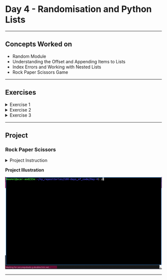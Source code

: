 # Day 4 - Randomisation and Python Lists

---
## Concepts Worked on
- Random Module
- Understanding the Offset and Appending Items to Lists
- Index Errors and Working with Nested Lists
- Rock Paper Scissors Game

---
## Exercises
<details><summary>Exercise 1</summary><br>

## Heads or Tails

### Instructions

You are going to write a virtual coin toss program. It will randomly tell the user "Heads" or "Tails". 

**Important**, the first letter should be capitalised and spelt exactly like in the example e.g. Heads, not heads.

There are many ways of doing this. But to practice what we learnt in the last lesson, you should generate a random number, either 0 or 1. Then use that number to print out Heads or Tails.

e.g.
1 means Heads
0 means Tails 

#### Example Output

```
Heads
```

or

```
Tails
```
Solution: [Exercise 1](https://github.com/Boomni/100-days_of_code/blob/main/Day-4/exercise_1.py)
</details>

<details><summary>Exercise 2</summary><br>

## Who's Paying

### Instructions

You are going to write a program which will select a random name from a list of names. The person selected will have to pay for everybody's food bill. 

**Important**: You are not allowed to use the `choice()` function.

**Line 8** splits the string `names_string` into individual names and puts them inside a **List** called `names`. For this to work, you must enter all the names as name followed by comma then space. e.g. name, name, name

#### Example Input

```
Angela, Ben, Jenny, Michael, Chloe
```
Note: notice that there is a space between the comma and the next name. 
#### Example Output

```
Michael is going to buy the meal today!
```
Solution: [Exercise 2](https://github.com/Boomni/100-days_of_code/blob/main/Day-4/exercise_2.py)
</details>

<details><summary>Exercise 3</summary><br>

## Treasure Map

## Instructions

You are going to write a program which will mark a spot with an X.

In the starting code, you will find a variable called ```map```.

This ```map``` contains a nested list.
When ```map``` is printed this is what the nested list looks like:
```
['⬜️', '⬜️', '⬜️'],['⬜️', '⬜️', '⬜️'],['⬜️', '⬜️', '⬜️']
```
In the starting code, we have used new lines (```\n```) to format the three rows into a square, like this:
```
['⬜️', '⬜️', '⬜️']
['⬜️', '⬜️', '⬜️']
['⬜️', '⬜️', '⬜️']
```
This is to try and simulate the coordinates on a real map. 

![](https://res.cloudinary.com/dk-find-out/image/upload/q_80,w_1440,f_auto/Co-ordinates_oggjzg.jpg)

Your job is to write a program that allows you to mark a square on the map using a two-digit system. The first digit for the input will specify the column (the position on the horizontal axis). The second digit in the input will specify the row number (the position on the vertical axis). 

First your program must take the user input and convert it to a usable format. 

Next, you need to use it to update your nested list with an "x". 

#### Example Input 1

column 2, row 3 would be entered as:

```
23
```

#### Example Output 1

```
['⬜️', '⬜️', '⬜️']

['⬜️', '⬜️', '⬜️']

['⬜️', 'X', '⬜️']
```

#### Example Input 2

column 3, row 1 would be entered as:

```
31
```

#### Example Output 2

```
['⬜️', '⬜️', 'X']

['⬜️', '⬜️', '⬜️']

['⬜️', '⬜️', '⬜️']
```

![](https://cdn.fs.teachablecdn.com/5hliFjyIR96LdestyfPd)

Solution: [Exercise 3](https://github.com/Boomni/100-days_of_code/blob/main/Day-4/exercise_3.py)
</details>

---
## Project
### Rock Paper Scissors

<details><summary>Project Instruction</summary><br>

## Instructions

Make a rock, paper, scissors game. 

Inside the `main.py` file, you'll find the ASCII art for the hand signals already saved to a corresponding variable: `rock`, `paper`, and `scissors`. This will make it easy to print them out to the console. 

Start the game by asking the player:

*"What do you choose? Type 0 for Rock, 1 for Paper or 2 for Scissors."*

From there you will need to figure out: 
* How you will store the user's input.
* How you will generate a random choice for the computer.
* How you will compare the user's and the computer's choice to determine the winner (or a draw).
* And also how you will give feedback to the player. 

You can find the "official" rules of the game on [the World Rock Paper Scissors Association website.](https://wrpsa.com/the-official-rules-of-rock-paper-scissors/

</details>

**Project Illustration**

![Rock Paper Scissors Illustration](https://github.com/Boomni/100-days_of_code/blob/main/images/rock_paper_scissors.gif)

---
